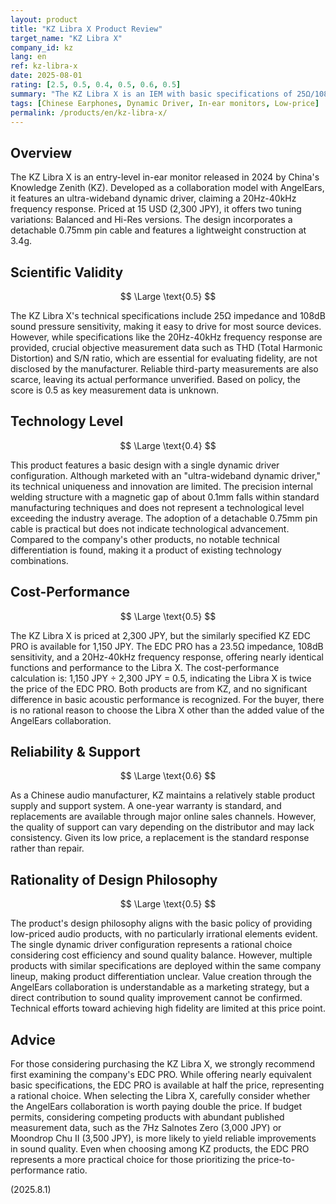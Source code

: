 ```yaml
---
layout: product
title: "KZ Libra X Product Review"
target_name: "KZ Libra X"
company_id: kz
lang: en
ref: kz-libra-x
date: 2025-08-01
rating: [2.5, 0.5, 0.4, 0.5, 0.6, 0.5]
summary: "The KZ Libra X is an IEM with basic specifications of 25Ω/108dB, but lacks objective data regarding fidelity. It also faces cost-performance challenges as the equivalent KZ EDC PRO is available at half the price."
tags: [Chinese Earphones, Dynamic Driver, In-ear monitors, Low-price]
permalink: /products/en/kz-libra-x/
---
```

## Overview

The KZ Libra X is an entry-level in-ear monitor released in 2024 by China's Knowledge Zenith (KZ). Developed as a collaboration model with AngelEars, it features an ultra-wideband dynamic driver, claiming a 20Hz-40kHz frequency response. Priced at 15 USD (2,300 JPY), it offers two tuning variations: Balanced and Hi-Res versions. The design incorporates a detachable 0.75mm pin cable and features a lightweight construction at 3.4g.

## Scientific Validity

$$ \Large \text{0.5} $$

The KZ Libra X's technical specifications include 25Ω impedance and 108dB sound pressure sensitivity, making it easy to drive for most source devices. However, while specifications like the 20Hz-40kHz frequency response are provided, crucial objective measurement data such as THD (Total Harmonic Distortion) and S/N ratio, which are essential for evaluating fidelity, are not disclosed by the manufacturer. Reliable third-party measurements are also scarce, leaving its actual performance unverified. Based on policy, the score is 0.5 as key measurement data is unknown.

## Technology Level

$$ \Large \text{0.4} $$

This product features a basic design with a single dynamic driver configuration. Although marketed with an "ultra-wideband dynamic driver," its technical uniqueness and innovation are limited. The precision internal welding structure with a magnetic gap of about 0.1mm falls within standard manufacturing techniques and does not represent a technological level exceeding the industry average. The adoption of a detachable 0.75mm pin cable is practical but does not indicate technological advancement. Compared to the company's other products, no notable technical differentiation is found, making it a product of existing technology combinations.

## Cost-Performance

$$ \Large \text{0.5} $$

The KZ Libra X is priced at 2,300 JPY, but the similarly specified KZ EDC PRO is available for 1,150 JPY. The EDC PRO has a 23.5Ω impedance, 108dB sensitivity, and a 20Hz-40kHz frequency response, offering nearly identical functions and performance to the Libra X. The cost-performance calculation is: 1,150 JPY ÷ 2,300 JPY = 0.5, indicating the Libra X is twice the price of the EDC PRO. Both products are from KZ, and no significant difference in basic acoustic performance is recognized. For the buyer, there is no rational reason to choose the Libra X other than the added value of the AngelEars collaboration.

## Reliability & Support

$$ \Large \text{0.6} $$

As a Chinese audio manufacturer, KZ maintains a relatively stable product supply and support system. A one-year warranty is standard, and replacements are available through major online sales channels. However, the quality of support can vary depending on the distributor and may lack consistency. Given its low price, a replacement is the standard response rather than repair.

## Rationality of Design Philosophy

$$ \Large \text{0.5} $$

The product's design philosophy aligns with the basic policy of providing low-priced audio products, with no particularly irrational elements evident. The single dynamic driver configuration represents a rational choice considering cost efficiency and sound quality balance. However, multiple products with similar specifications are deployed within the same company lineup, making product differentiation unclear. Value creation through the AngelEars collaboration is understandable as a marketing strategy, but a direct contribution to sound quality improvement cannot be confirmed. Technical efforts toward achieving high fidelity are limited at this price point.

## Advice

For those considering purchasing the KZ Libra X, we strongly recommend first examining the company's EDC PRO. While offering nearly equivalent basic specifications, the EDC PRO is available at half the price, representing a rational choice. When selecting the Libra X, carefully consider whether the AngelEars collaboration is worth paying double the price. If budget permits, considering competing products with abundant published measurement data, such as the 7Hz Salnotes Zero (3,000 JPY) or Moondrop Chu II (3,500 JPY), is more likely to yield reliable improvements in sound quality. Even when choosing among KZ products, the EDC PRO represents a more practical choice for those prioritizing the price-to-performance ratio.

(2025.8.1)
